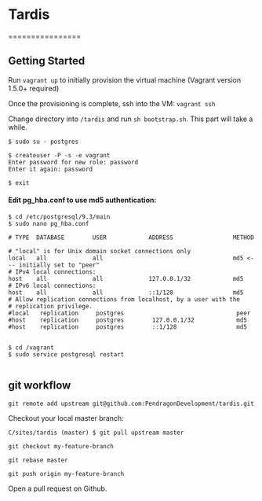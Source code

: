 # Tardis
================

## Getting Started

Run `vagrant up` to initially provision the virtual machine (Vagrant version 1.5.0+ required)

Once the provisioning is complete, ssh into the VM: `vagrant ssh`

Change directory into `/tardis` and run `sh bootstrap.sh`.  This part will take a while.


```
$ sudo su - postgres

$ createuser -P -s -e vagrant
Enter password for new role: password
Enter it again: password

$ exit
```


#### Edit pg_hba.conf to use md5 authentication:

```
$ cd /etc/postgresql/9.3/main
$ sudo nano pg_hba.conf

# TYPE  DATABASE        USER            ADDRESS                 METHOD

# "local" is for Unix domain socket connections only
local   all             all                                     md5 <--- initially set to "peer"
# IPv4 local connections:
host    all             all             127.0.0.1/32            md5
# IPv6 local connections:
host    all             all             ::1/128                 md5
# Allow replication connections from localhost, by a user with the
# replication privilege.
#local   replication     postgres                                peer
#host    replication     postgres        127.0.0.1/32            md5
#host    replication     postgres        ::1/128                 md5


$ cd /vagrant
$ sudo service postgresql restart


```


## git workflow

`git remote add upstream git@github.com:PendragonDevelopment/tardis.git`

Checkout your local master branch:

`C/sites/tardis (master) $ git pull upstream master`

`git checkout my-feature-branch`

`git rebase master`

`git push origin my-feature-branch`

Open a pull request on Github.



